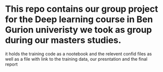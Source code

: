 # This repo contains our group project for the Deep learning course in Ben Gurion univeristy we took as group during our masters studies.
it holds the training code as a nootebook and the relevent confid files as well as a file with link to the training data, our presntation and the final report 

